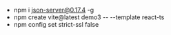 * npm i json-server@0.17.4 -g
* npm create vite@latest demo3 -- --template react-ts
* npm config set strict-ssl false